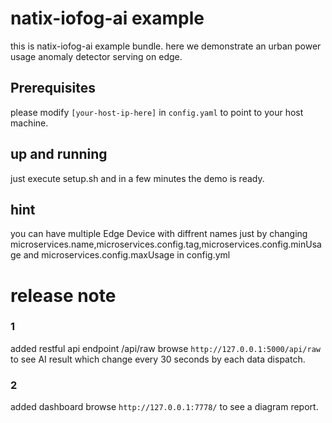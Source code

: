 # natix-iofog-ai example
this is natix-iofog-ai example bundle. here we demonstrate an urban power usage anomaly detector serving on edge.
## Prerequisites
please modify `[your-host-ip-here]` in `config.yaml` to point to your host machine.

## up and running
just execute setup.sh and in a few minutes the demo is ready.

## hint
you can have multiple Edge Device with diffrent names just by changing microservices.name,microservices.config.tag,microservices.config.minUsage and microservices.config.maxUsage in config.yml

# release note
### 1
added restful api endpoint /api/raw
browse `http://127.0.0.1:5000/api/raw` to see AI result which change every 30 seconds by each data dispatch.
### 2
added dashboard
browse `http://127.0.0.1:7778/` to see a diagram report.
